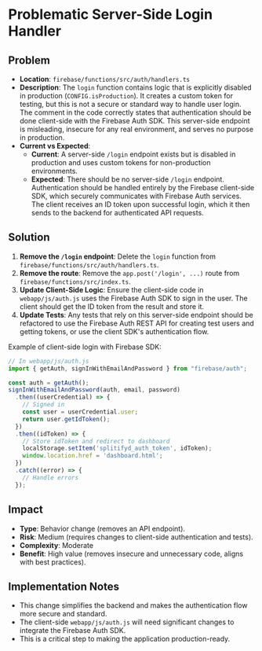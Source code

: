 # Problematic Server-Side Login Handler

## Problem
- **Location**: `firebase/functions/src/auth/handlers.ts`
- **Description**: The `login` function contains logic that is explicitly disabled in production (`CONFIG.isProduction`). It creates a custom token for testing, but this is not a secure or standard way to handle user login. The comment in the code correctly states that authentication should be done client-side with the Firebase Auth SDK. This server-side endpoint is misleading, insecure for any real environment, and serves no purpose in production.
- **Current vs Expected**:
  - **Current**: A server-side `/login` endpoint exists but is disabled in production and uses custom tokens for non-production environments.
  - **Expected**: There should be no server-side `/login` endpoint. Authentication should be handled entirely by the Firebase client-side SDK, which securely communicates with Firebase Auth services. The client receives an ID token upon successful login, which it then sends to the backend for authenticated API requests.

## Solution
1.  **Remove the `/login` endpoint**: Delete the `login` function from `firebase/functions/src/auth/handlers.ts`.
2.  **Remove the route**: Remove the `app.post('/login', ...)` route from `firebase/functions/src/index.ts`.
3.  **Update Client-Side Logic**: Ensure the client-side code in `webapp/js/auth.js` uses the Firebase Auth SDK to sign in the user. The client should get the ID token from the result and store it.
4.  **Update Tests**: Any tests that rely on this server-side endpoint should be refactored to use the Firebase Auth REST API for creating test users and getting tokens, or use the client SDK's authentication flow.

Example of client-side login with Firebase SDK:

```javascript
// In webapp/js/auth.js
import { getAuth, signInWithEmailAndPassword } from "firebase/auth";

const auth = getAuth();
signInWithEmailAndPassword(auth, email, password)
  .then((userCredential) => {
    // Signed in 
    const user = userCredential.user;
    return user.getIdToken();
  })
  .then((idToken) => {
    // Store idToken and redirect to dashboard
    localStorage.setItem('splitifyd_auth_token', idToken);
    window.location.href = 'dashboard.html';
  })
  .catch((error) => {
    // Handle errors
  });
```

## Impact
- **Type**: Behavior change (removes an API endpoint).
- **Risk**: Medium (requires changes to client-side authentication and tests).
- **Complexity**: Moderate
- **Benefit**: High value (removes insecure and unnecessary code, aligns with best practices).

## Implementation Notes
- This change simplifies the backend and makes the authentication flow more secure and standard.
- The client-side `webapp/js/auth.js` will need significant changes to integrate the Firebase Auth SDK.
- This is a critical step to making the application production-ready.
